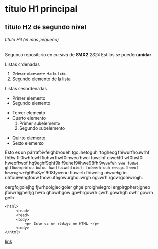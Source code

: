 # título H1 principal

## título H2 de segundo nivel

###### título H6 (el más pequeño)

Segundo repositorio en _cursiva_ de __SMX2__ *2324*
Estilos se pueden __anidar__

Listas ordenadas
1. Primer elemento de la lista
2. Segundo elemento de la lista

Listas desordenadas

* Primer elemento
* Segundo elemento
- Tercer elemento
- Cuarto elemento
    1. Primer subelemento
    2. Segundo subelemento
+ Quinto elemento
+ Sexto elemento

Esto es un párrafoivfeighbvoueh tgouhetoguh rtogheog fhiwurfhouwrhf fh9w fh0iwhfowhffiohwrfhwf0ihweofhwoi foweihf oiwehf0 wf0hwf0i hweofhwof hq9eghf9qhf9h f9uhef90hwe98fh 9w`8ef8h 9we f08we ghf0uowqebfou bwfou hwefhoiwehfoìwrh foùwerhfouh ewoqpifhweof howrughwrfg`09u8ye'908fyweou fiuwerh fòiweihg oiwuehg io uhfouiwehgfouw fhow ufhgowurghouwrgh oguwrh rgowrgohiwrogh.

oergfojgoiejhg fjwrhpoigjeoigoier ghge`proighoiegroi ergpirgpherojgneo jfoiwrhjgherljg hwro ghowrhgow gpwhrgowrh gwrh gowrhgh owhr gowrh goih.

```
<html>
     <head>
     <head>
     <body>
         <p> Esto es un código en HTML </p>
     <body>
</html>
```
[link](https://www.fje.edu/ca/fje "Enlace a la web del cole")

